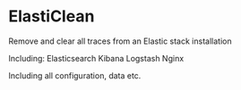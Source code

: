 # ElastiClean
Remove and clear all traces from an Elastic stack installation

Including:
Elasticsearch
Kibana
Logstash
Nginx

Including all configuration, data etc.
